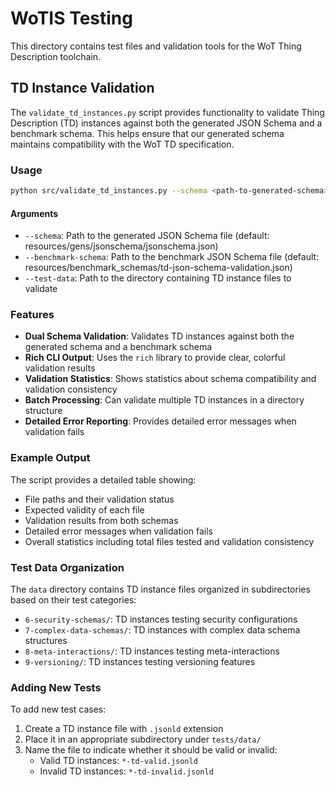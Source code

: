 # WoTIS Testing

This directory contains test files and validation tools for the WoT Thing Description toolchain.

## TD Instance Validation

The `validate_td_instances.py` script provides functionality to validate Thing Description (TD) instances against both the generated JSON Schema and a benchmark schema. This helps ensure that our generated schema maintains compatibility with the WoT TD specification.

### Usage

```bash
python src/validate_td_instances.py --schema <path-to-generated-schema> --benchmark-schema <path-to-benchmark-schema> --test-data <path-to-test-data-dir>
```

#### Arguments

- `--schema`: Path to the generated JSON Schema file (default: resources/gens/jsonschema/jsonschema.json)
- `--benchmark-schema`: Path to the benchmark JSON Schema file (default: resources/benchmark_schemas/td-json-schema-validation.json)
- `--test-data`: Path to the directory containing TD instance files to validate

### Features

- **Dual Schema Validation**: Validates TD instances against both the generated schema and a benchmark schema
- **Rich CLI Output**: Uses the `rich` library to provide clear, colorful validation results
- **Validation Statistics**: Shows statistics about schema compatibility and validation consistency
- **Batch Processing**: Can validate multiple TD instances in a directory structure
- **Detailed Error Reporting**: Provides detailed error messages when validation fails

### Example Output

The script provides a detailed table showing:
- File paths and their validation status
- Expected validity of each file
- Validation results from both schemas
- Detailed error messages when validation fails
- Overall statistics including total files tested and validation consistency

### Test Data Organization

The `data` directory contains TD instance files organized in subdirectories based on their test categories:
- `6-security-schemas/`: TD instances testing security configurations
- `7-complex-data-schemas/`: TD instances with complex data schema structures
- `8-meta-interactions/`: TD instances testing meta-interactions
- `9-versioning/`: TD instances testing versioning features

### Adding New Tests

To add new test cases:
1. Create a TD instance file with `.jsonld` extension
2. Place it in an appropriate subdirectory under `tests/data/`
3. Name the file to indicate whether it should be valid or invalid:
   - Valid TD instances: `*-td-valid.jsonld`
   - Invalid TD instances: `*-td-invalid.jsonld` 